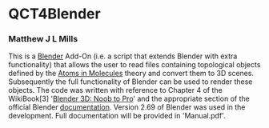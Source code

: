 # QCT4Blender
### Matthew J L Mills

This is a [Blender](http://www.blender.org) Add-On (i.e. a script that extends Blender with extra functionality) that allows the user to read files containing topological objects defined by the [Atoms in Molecules](http://www.chemistry.mcmaster.ca/bader/) theory and convert them to 3D scenes. Subsequently the full functionality of Blender can be used to render these objects.
The code was written with reference to Chapter 4 of the WikiBook[3] '[Blender 3D: Noob to Pro](http://en.wikibooks.org/wiki/Blender_3D:_Noob_to_Pro#Table_of_Contents/)' and the appropriate section of the official Blender [documentation](http://wiki.blender.org/index.php/Doc:2.6/Manual/Extensions/). Version 2.69 of Blender was used in the development.
Full documentation will be provided in 'Manual.pdf'.
